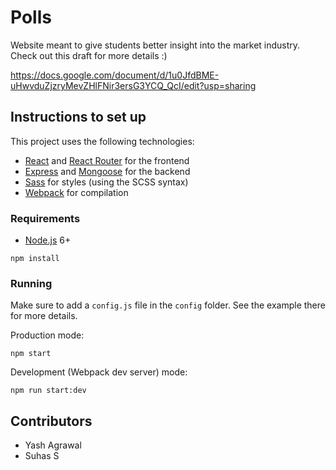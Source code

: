 # Polls

Website meant to give students better insight into the market industry. Check out this draft for more details :)

https://docs.google.com/document/d/1u0JfdBME-uHwvduZjzryMevZHlFNir3ersG3YCQ_QcI/edit?usp=sharing


## Instructions to set up

This project uses the following technologies:
- [React](https://facebook.github.io/react/) and [React Router](https://reacttraining.com/react-router/) for the frontend
- [Express](http://expressjs.com/) and [Mongoose](http://mongoosejs.com/) for the backend
- [Sass](http://sass-lang.com/) for styles (using the SCSS syntax)
- [Webpack](https://webpack.github.io/) for compilation


### Requirements

- [Node.js](https://nodejs.org/en/) 6+

```shell
npm install
```


### Running

Make sure to add a `config.js` file in the `config` folder. See the example there for more details.

Production mode:

```shell
npm start
```

Development (Webpack dev server) mode:

```shell
npm run start:dev
```

## Contributors
- Yash Agrawal 
- Suhas S
